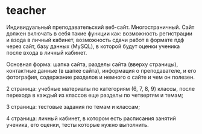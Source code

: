 # teacher

Индивидуальный преподавательский веб-сайт. Многостраничный. Сайт должен включать в себя такие функции как: возможность регистрации и взода в личный кабинет, возможность сдачи работ в формате пдф через сайт, базу данных (MySQL), в которой будут оценки ученика после входа в личный кабинет.

Основная форма: шапка сайта, разделы сайта (вверху страницы), контактные данные (в шапке сайта), информация о преподавателе, и его фотография, содержание разделов и немного о сайте и чем он полезен.

2 страница: учебные материалы по категориям (6, 7, 8, 9) классы, после перехода в каждый из классов еще разделы по четвертям и темам;

3 страница: тестовые задания по темам и классам;

4 страница: личный кабинет, в котором есть расписания занятий ученика, его оценки, тесты которые нужно выполнить.
